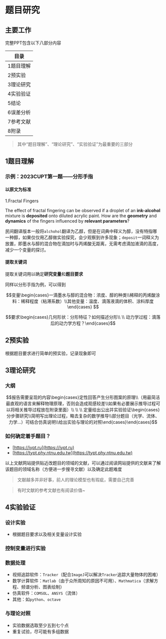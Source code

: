 # 题目研究

## 主要工作

完整PPT包含以下八部分内容

|目录|
|-|
|1题目理解|
|2预实验|
|3理论研究|
|4实验验证|
|5结论|
|6误差分析|
|7参考文献|
|8附录|

> 其中“题目理解”、“理论研究”、“实验验证”为最重要的三部分

## 1题目理解

### 示例：2023CUPT第一题——分形手指

#### 以原文为标准

1.Fractal Fingers
   
The effect of fractal fingering can be observed if a droplet of an **ink-alcohol** mixture is **deposited** onto diluted acrylic paint. How are the **geometry** and **dynamics** of the fingers influenced by **relevant parameters**?

民间翻译版本一般将`alchohol`翻译为乙醇，但是在词典中释义为醇，没有特指哪一种醇，如果仅仅用乙醇做实验探究，会少观察到许多现象；`deposit`一词释义为放置，即墨水与醇的混合物在滴加时与丙烯酸无距离，无需考虑滴加液滴的高度，减少一个变量的探讨。

#### 提取关键词

提取关键词用以确定**研究变量**和**题目要求**

同样以分形手指为例，可以得到

$$变量\begin{cases}一滴墨水与醇的混合物：浓度、醇的种类\\稀释的丙烯酸涂料：稀释程度（粘滞系数）\\其他变量：温度、滴落液滴的体积、涂料厚度\end{cases} $$

$$要求\begin{cases}几何形状：分形特征？如何描述分形\\ \\ 动力学过程：滴落后的动力学方程？\end{cases}$$


## 2预实验

根据题目要求进行简单的预实验，记录现象即可

## 3理论研究

### 大纲

$$报告需要呈现的内容\begin{cases}定性回答产生分形图案的原理\\（用最简洁最直观的语言来解释物理原理，否则会造成观感较差\\如果有必要展示推导过程可以将相关推导过程放在附录里面）\\ \\ \\ 定量给出公出并实验验证\begin{cases}分步骤研究\\简明写出理论过程，略去复杂的数学推导\\部分题目（光学、流体、力学...）可结合仿真说明\\给出实验与理论的对照\end{cases}\end{cases}$$

### 如何确定着手题目？

- [https://iypt.ru](https://iypt.ru)
- [https://typt.phy.ntnu.edu.tw](https://typt.phy.ntnu.edu.tw)

以上文献网站提供贴近改题目的领域的文献，可以通过阅读网站提供的文献来了解该题目的领域名称（方便进一步搜寻文献）以及确定此题难度

> 文献越多并非好事，前人的理论模型也有瑕疵，需要自己完善

> 有时文献的参考文献也有阅读价值~

## 4实验验证

### 设计实验

- 根据题目要求以及相关变量设计实验

### 控制变量进行实验

### 数据处理

- 视频追踪软件：`Tracker`（配合`ImageJ`可以解决`Tracker`追踪大量物体的困难）
- 数学计算软件：`Matlab`（由于众所周知的原因不可用）、`Mathmatica`（求解方程、频谱分析、图表绘制）
- 仿真软件：`COMSOL`、`ANSYS`（流体）
- 其他：如`python`、`octave`

### 与理论对照

- 实验数据选取至少五到七个点
- 重复试验，尽可能有多组数据


